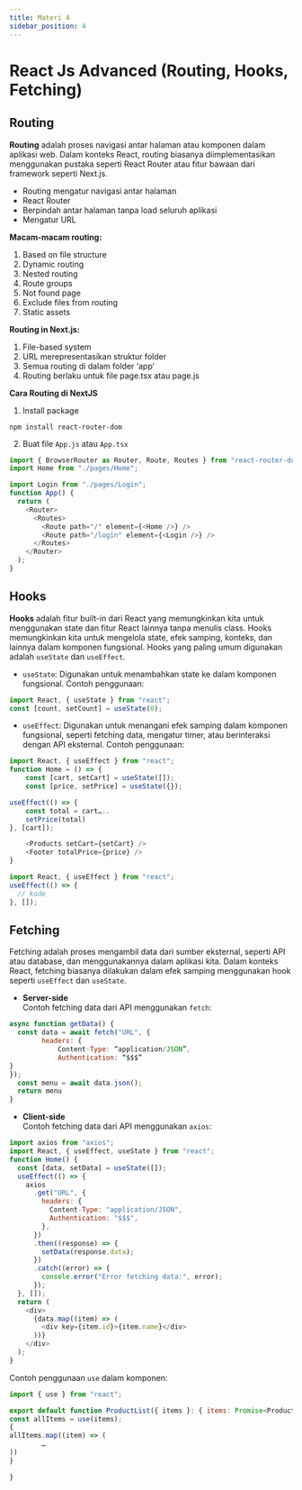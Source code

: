 ```yaml
---
title: Materi 4
sidebar_position: 4
---
```


# React Js Advanced (Routing, Hooks, Fetching)

## Routing

**Routing** adalah proses navigasi antar halaman atau komponen dalam aplikasi web. Dalam konteks React, routing biasanya diimplementasikan menggunakan pustaka seperti React Router atau fitur bawaan dari framework seperti Next.js.

- Routing mengatur navigasi antar halaman
- React Router
- Berpindah antar halaman tanpa load seluruh aplikasi
- Mengatur URL

**Macam-macam routing:**

1. Based on file structure
2. Dynamic routing
3. Nested routing
4. Route groups
5. Not found page
6. Exclude files from routing
7. Static assets

**Routing in Next.js:**

1. File-based system
2. URL merepresentasikan struktur folder
3. Semua routing di dalam folder ‘app’
4. Routing berlaku untuk file page.tsx atau page.js

**Cara Routing di NextJS**

1. Install package

```
npm install react-router-dom
```

2. Buat file `App.js` atau `App.tsx`

```javascript
import { BrowserRouter as Router, Route, Routes } from "react-router-dom";
import Home from "./pages/Home";

import Login from "./pages/Login";
function App() {
  return (
    <Router>
      <Routes>
        <Route path="/" element={<Home />} />
        <Route path="/login" element={<Login />} />
      </Routes>
    </Router>
  );
}
```

## Hooks

**Hooks** adalah fitur built-in dari React yang memungkinkan kita untuk menggunakan state dan fitur React lainnya tanpa menulis class. Hooks memungkinkan kita untuk mengelola state, efek samping, konteks, dan lainnya dalam komponen fungsional. Hooks yang paling umum digunakan adalah `useState` dan `useEffect`.

- `useState`: Digunakan untuk menambahkan state ke dalam komponen fungsional. Contoh penggunaan:

```javascript
import React, { useState } from "react";
const [count, setCount] = useState(0);
```

- `useEffect`: Digunakan untuk menangani efek samping dalam komponen fungsional, seperti fetching data, mengatur timer, atau berinteraksi dengan API eksternal. Contoh penggunaan:

```javascript
import React, { useEffect } from "react";
function Home = () => {
	const [cart, setCart] = useState([]);
	const [price, setPrice] = useState({});

useEffect(() => {
	const total = cart…..
	setPrice(total)
}, [cart]);

	<Products setCart={setCart} />
	<Footer totalPrice={price} />
}

```

```javascript
import React, { useEffect } from "react";
useEffect(() => {
  // kode
}, []);
```

## Fetching

Fetching adalah proses mengambil data dari sumber eksternal, seperti API atau database, dan menggunakannya dalam aplikasi kita. Dalam konteks React, fetching biasanya dilakukan dalam efek samping menggunakan hook seperti `useEffect` dan `useState`.

- **Server-side**  
  Contoh fetching data dari API menggunakan `fetch`:

```javascript
async function getData() {
  const data = await fetch("URL", {
		headers: {
			Content-Type: “application/JSON”,
			Authentication: “$$$”
}
});
  const menu = await data.json();
  return menu
}
```

- **Client-side**  
  Contoh fetching data dari API menggunakan `axios`:

```javascript
import axios from "axios";
import React, { useEffect, useState } from "react";
function Home() {
  const [data, setData] = useState([]);
  useEffect(() => {
    axios
      .get("URL", {
        headers: {
          Content-Type: "application/JSON",
          Authentication: "$$$",
        },
      })
      .then((response) => {
        setData(response.data);
      })
      .catch((error) => {
        console.error("Error fetching data:", error);
      });
  }, []);
  return (
    <div>
      {data.map((item) => (
        <div key={item.id}>{item.name}</div>
      ))}
    </div>
  );
}
```

Contoh penggunaan `use` dalam komponen:

```javascript
import { use } from "react";

export default function ProductList({ items }: { items: Promise<ProductProps[]>}){
const allItems = use(items);
{
allItems.map((item) => (
		…
))
}

}

```
